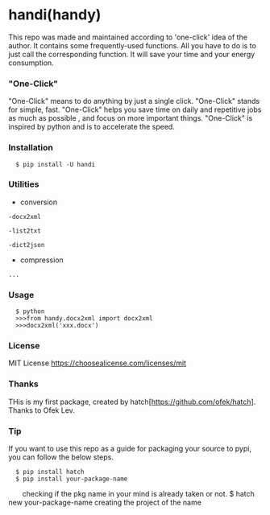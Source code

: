 # handi(handy)

This repo was made and maintained according to 'one-click' idea of the author.
It contains some frequently-used functions.
All you have to do is to just call the corresponding function.
It will save your time and your energy consumption.

### "One-Click"

"One-Click" means to do anything by just a single click.
"One-Click" stands for simple, fast.
"One-Click" helps you save time on daily and repetitive jobs as much as possible
, and focus on more important things.
"One-Click" is inspired by python and is to accelerate the speed.

### Installation
      
      $ pip install -U handi

### Utilities 

   * conversion

    -docx2xml

    -list2txt

    -dict2json

   * compression

    ...
    
### Usage

      $ python
      >>>from handy.docx2xml import docx2xml
      >>>docx2xml('xxx.docx')

### License

   MIT License <https://choosealicense.com/licenses/mit>
   
### Thanks

  THis is my first package, created by hatch[https://github.com/ofek/hatch]. Thanks to Ofek Lev.
  
### Tip

  If you want to use this repo as a guide for packaging your source to pypi, you can follow the below steps.
  
      $ pip install hatch
      $ pip install your-package-name
        checking if the pkg name in your mind is already taken or not.
      $ hatch new your-package-name
        creating the project of the name
